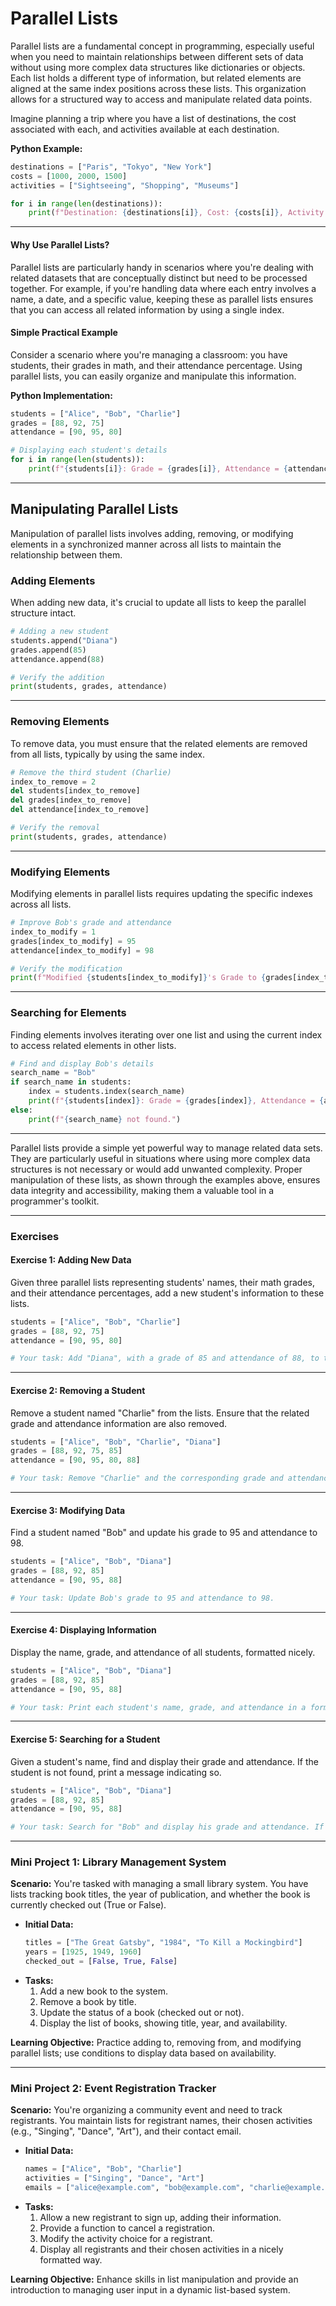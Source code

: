 # Parallel Lists

Parallel lists are a fundamental concept in programming, especially useful when you need to maintain relationships between different sets of data without using more complex data structures like dictionaries or objects. Each list holds a different type of information, but related elements are aligned at the same index positions across these lists. This organization allows for a structured way to access and manipulate related data points.

Imagine planning a trip where you have a list of destinations, the cost associated with each, and activities available at each destination.

**Python Example:**
```python
destinations = ["Paris", "Tokyo", "New York"]
costs = [1000, 2000, 1500]
activities = ["Sightseeing", "Shopping", "Museums"]

for i in range(len(destinations)):
    print(f"Destination: {destinations[i]}, Cost: {costs[i]}, Activity: {activities[i]}")
```

---

#### Why Use Parallel Lists?

Parallel lists are particularly handy in scenarios where you're dealing with related datasets that are conceptually distinct but need to be processed together. For example, if you're handling data where each entry involves a name, a date, and a specific value, keeping these as parallel lists ensures that you can access all related information by using a single index.

#### Simple Practical Example

Consider a scenario where you're managing a classroom: you have students, their grades in math, and their attendance percentage. Using parallel lists, you can easily organize and manipulate this information.

**Python Implementation:**

```python
students = ["Alice", "Bob", "Charlie"]
grades = [88, 92, 75]
attendance = [90, 95, 80]

# Displaying each student's details
for i in range(len(students)):
    print(f"{students[i]}: Grade = {grades[i]}, Attendance = {attendance[i]}%")
```

---

## Manipulating Parallel Lists

Manipulation of parallel lists involves adding, removing, or modifying elements in a synchronized manner across all lists to maintain the relationship between them.

### Adding Elements

When adding new data, it's crucial to update all lists to keep the parallel structure intact.

```python
# Adding a new student
students.append("Diana")
grades.append(85)
attendance.append(88)

# Verify the addition
print(students, grades, attendance)
```

---

### Removing Elements

To remove data, you must ensure that the related elements are removed from all lists, typically by using the same index.

```python
# Remove the third student (Charlie)
index_to_remove = 2
del students[index_to_remove]
del grades[index_to_remove]
del attendance[index_to_remove]

# Verify the removal
print(students, grades, attendance)
```

---

### Modifying Elements

Modifying elements in parallel lists requires updating the specific indexes across all lists.

```python
# Improve Bob's grade and attendance
index_to_modify = 1
grades[index_to_modify] = 95
attendance[index_to_modify] = 98

# Verify the modification
print(f"Modified {students[index_to_modify]}'s Grade to {grades[index_to_modify]}, Attendance to {attendance[index_to_modify]}%")
```

---

### Searching for Elements

Finding elements involves iterating over one list and using the current index to access related elements in other lists.

```python
# Find and display Bob's details
search_name = "Bob"
if search_name in students:
    index = students.index(search_name)
    print(f"{students[index]}: Grade = {grades[index]}, Attendance = {attendance[index]}%")
else:
    print(f"{search_name} not found.")
```

---

Parallel lists provide a simple yet powerful way to manage related data sets. They are particularly useful in situations where using more complex data structures is not necessary or would add unwanted complexity. Proper manipulation of these lists, as shown through the examples above, ensures data integrity and accessibility, making them a valuable tool in a programmer's toolkit.

---

### Exercises

#### Exercise 1: Adding New Data

Given three parallel lists representing students' names, their math grades, and their attendance percentages, add a new student's information to these lists.

```python
students = ["Alice", "Bob", "Charlie"]
grades = [88, 92, 75]
attendance = [90, 95, 80]

# Your task: Add "Diana", with a grade of 85 and attendance of 88, to the lists.
```

---

#### Exercise 2: Removing a Student

Remove a student named "Charlie" from the lists. Ensure that the related grade and attendance information are also removed.

```python
students = ["Alice", "Bob", "Charlie", "Diana"]
grades = [88, 92, 75, 85]
attendance = [90, 95, 80, 88]

# Your task: Remove "Charlie" and the corresponding grade and attendance.
```

---

#### Exercise 3: Modifying Data

Find a student named "Bob" and update his grade to 95 and attendance to 98.

```python
students = ["Alice", "Bob", "Diana"]
grades = [88, 92, 85]
attendance = [90, 95, 88]

# Your task: Update Bob's grade to 95 and attendance to 98.
```

---

#### Exercise 4: Displaying Information

Display the name, grade, and attendance of all students, formatted nicely.

```python
students = ["Alice", "Bob", "Diana"]
grades = [88, 92, 85]
attendance = [90, 95, 88]

# Your task: Print each student's name, grade, and attendance in a formatted string.
```

---

#### Exercise 5: Searching for a Student

Given a student's name, find and display their grade and attendance. If the student is not found, print a message indicating so.

```python
students = ["Alice", "Bob", "Diana"]
grades = [88, 92, 85]
attendance = [90, 95, 88]

# Your task: Search for "Bob" and display his grade and attendance. If not found, indicate so.
```

---

### Mini Project 1: Library Management System

**Scenario:** You're tasked with managing a small library system. You have lists tracking book titles, the year of publication, and whether the book is currently checked out (True or False).

- **Initial Data:**
    ```python
    titles = ["The Great Gatsby", "1984", "To Kill a Mockingbird"]
    years = [1925, 1949, 1960]
    checked_out = [False, True, False]
    ```
- **Tasks:**
    1. Add a new book to the system.
    2. Remove a book by title.
    3. Update the status of a book (checked out or not).
    4. Display the list of books, showing title, year, and availability.

**Learning Objective:** Practice adding to, removing from, and modifying parallel lists; use conditions to display data based on availability.

---

### Mini Project 2: Event Registration Tracker

**Scenario:** You're organizing a community event and need to track registrants. You maintain lists for registrant names, their chosen activities (e.g., "Singing", "Dance", "Art"), and their contact email.

- **Initial Data:**
    ```python
    names = ["Alice", "Bob", "Charlie"]
    activities = ["Singing", "Dance", "Art"]
    emails = ["alice@example.com", "bob@example.com", "charlie@example.com"]
    ```
- **Tasks:**
    1. Allow a new registrant to sign up, adding their information.
    2. Provide a function to cancel a registration.
    3. Modify the activity choice for a registrant.
    4. Display all registrants and their chosen activities in a nicely formatted way.

**Learning Objective:** Enhance skills in list manipulation and provide an introduction to managing user input in a dynamic list-based system.

